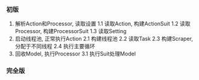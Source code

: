 ### 初版

1. 解析Action和Processor, 读取设置
   1.1 读取Action, 构建ActionSuit
   1.2 读取Processor, 构建ProcessorSuit
   1.3 读取Setting
2. 启动线程池, 正常执行Action
   2.1 构建线程池
   2.2 读取Task
   2.3 构建Scraper, 分配于不同线程 
   2.4 执行主要循环
3. 回收Model, 执行Processor
   3.1 执行Suit处理Model



### 完全版